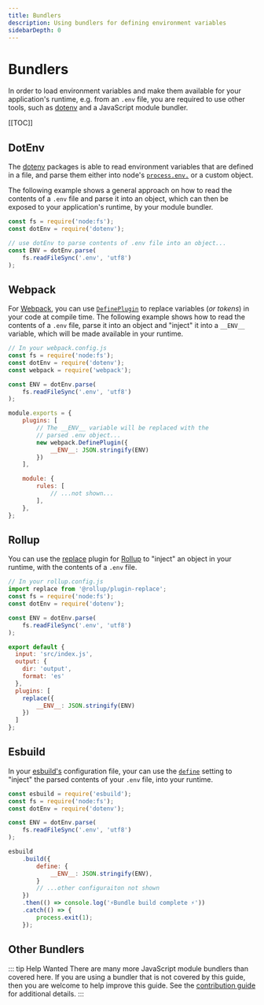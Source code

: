 ```yaml
---
title: Bundlers
description: Using bundlers for defining environment variables
sidebarDepth: 0
---
```


# Bundlers

In order to load environment variables and make them available for your application's runtime, e.g. from an `.env` file,
you are required to use other tools, such as [dotenv](https://github.com/motdotla/dotenv) and a JavaScript module bundler.

[[TOC]]

## DotEnv

The [dotenv](https://github.com/motdotla/dotenv) packages is able to read environment variables that are defined in a
file, and parse them either into node's [`process.env.`](https://nodejs.org/en/learn/command-line/how-to-read-environment-variables-from-nodejs)
or a custom object.

The following example shows a general approach on how to read the contents of a `.env` file and parse it into an object,
which can then be exposed to your application's runtime, by your module bundler.

```js
const fs = require('node:fs');
const dotEnv = require('dotenv');

// use dotEnv to parse contents of .env file into an object...
const ENV = dotEnv.parse(
    fs.readFileSync('.env', 'utf8')
);
```

## Webpack

For [Webpack](https://webpack.js.org/), you can use [`DefinePlugin`](https://webpack.js.org/plugins/define-plugin/) to
replace variables (_or tokens_) in your code at compile time.
The following example shows how to read the contents of a `.env` file, parse it into an object and "inject" it into a
`__ENV__` variable, which will be made available in your runtime.

```js
// In your webpack.config.js
const fs = require('node:fs');
const dotEnv = require('dotenv');
const webpack = require('webpack');

const ENV = dotEnv.parse(
    fs.readFileSync('.env', 'utf8')
);

module.exports = {
    plugins: [
        // The __ENV__ variable will be replaced with the
        // parsed .env object...
        new webpack.DefinePlugin({
            __ENV__: JSON.stringify(ENV)
        })
    ],

    module: {
        rules: [
            // ...not shown...
        ],
    },
};
```

## Rollup

You can use the [replace](https://github.com/rollup/plugins/tree/master/packages/replace) plugin for [Rollup](https://rollupjs.org/)
to "inject" an object in your runtime, with the contents of a `.env` file. 

```js
// In your rollup.config.js
import replace from '@rollup/plugin-replace';
const fs = require('node:fs');
const dotEnv = require('dotenv');

const ENV = dotEnv.parse(
    fs.readFileSync('.env', 'utf8')
);

export default {
  input: 'src/index.js',
  output: {
    dir: 'output',
    format: 'es'
  },
  plugins: [
    replace({
        __ENV__: JSON.stringify(ENV)
    })
  ]
};
```

## Esbuild

In your [esbuild's](https://esbuild.github.io/) configuration file, your can use the [`define`](https://esbuild.github.io/api/#define)
setting to "inject" the parsed contents of your `.env` file, into your runtime.

```js
const esbuild = require('esbuild');
const fs = require('node:fs');
const dotEnv = require('dotenv');

const ENV = dotEnv.parse(
    fs.readFileSync('.env', 'utf8')
);

esbuild
    .build({
        define: {
            __ENV__: JSON.stringify(ENV),
        }
        // ...other configuraiton not shown
    })
    .then(() => console.log('⚡Bundle build complete ⚡'))
    .catch(() => {
        process.exit(1);
    });
```

## Other Bundlers

::: tip Help Wanted
There are many more JavaScript module bundlers than covered here.
If you are using a bundler that is not covered by this guide, then you are welcome to help improve this guide.
See the [contribution guide](../../../contribution-guide.md) for additional details.
:::